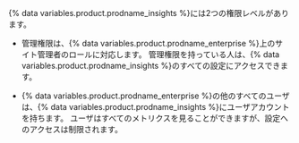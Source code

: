 {% data variables.product.prodname_insights %}には2つの権限レベルがあります。

- 管理権限は、{% data variables.product.prodname_enterprise %}上のサイト管理者のロールに対応します。 管理権限を持っている人は、{% data variables.product.prodname_insights %}のすべての設定にアクセスできます。

- {% data variables.product.prodname_enterprise %}の他のすべてのユーザは、{% data variables.product.prodname_insights %}にユーザアカウントを持ちます。 ユーザはすべてのメトリクスを見ることができますが、設定へのアクセスは制限されます。
